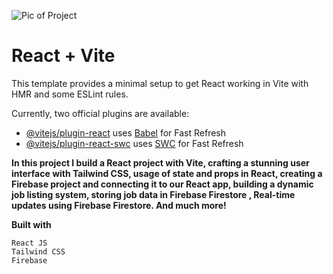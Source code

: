 ![Pic of Project](https://github.com/user-attachments/assets/91ace501-77da-4a92-b21a-df74ee459be5)
# React + Vite

This template provides a minimal setup to get React working in Vite with HMR and some ESLint rules.

Currently, two official plugins are available:

- [@vitejs/plugin-react](https://github.com/vitejs/vite-plugin-react/blob/main/packages/plugin-react/README.md) uses [Babel](https://babeljs.io/) for Fast Refresh
- [@vitejs/plugin-react-swc](https://github.com/vitejs/vite-plugin-react-swc) uses [SWC](https://swc.rs/) for Fast Refresh



**In this project I build a React project with Vite, crafting a stunning user interface with Tailwind CSS, usage of state and props in React, creating a Firebase project and connecting it to our React app, building a dynamic job listing system, storing job data in Firebase Firestore , Real-time updates using Firebase Firestore. And much more!**

**Built with**
  ```
  React JS
  Tailwind CSS
  Firebase
  ```
